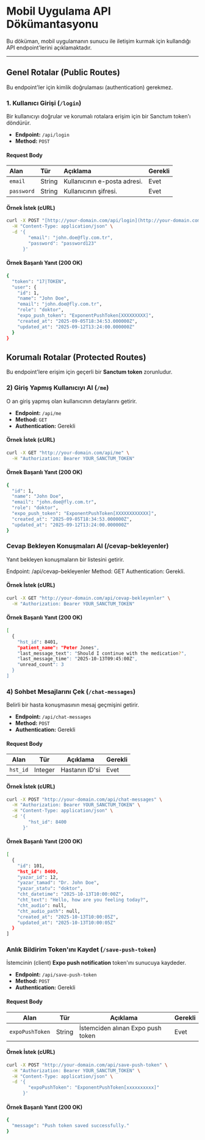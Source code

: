# Mobil Uygulama API Dökümantasyonu

Bu döküman, mobil uygulamanın sunucu ile iletişim kurmak için kullandığı API endpoint'lerini açıklamaktadır.

---

## Genel Rotalar (Public Routes)

Bu endpoint'ler için kimlik doğrulaması (authentication) gerekmez.

### 1. Kullanıcı Girişi (`/login`)
Bir kullanıcıyı doğrular ve korumalı rotalara erişim için bir Sanctum token'ı döndürür.

* **Endpoint:** `/api/login`
* **Method:** `POST`

#### Request Body
| Alan | Tür | Açıklama | Gerekli |
| :--- | :--- | :--- | :--- |
| `email` | String | Kullanıcının e-posta adresi. | Evet |
| `password` | String | Kullanıcının şifresi. | Evet |

#### Örnek İstek (cURL)
```bash
curl -X POST "[http://your-domain.com/api/login](http://your-domain.com/api/login)" \
  -H "Content-Type: application/json" \
  -d '{
        "email": "john.doe@fly.com.tr",
        "password": "password123"
      }'
```

#### Örnek Başarılı Yanıt (200 OK)
```bash
{
  "token": "17|TOKEN",
  "user": {
    "id": 1,
    "name": "John Doe",
    "email": "john.doe@fly.com.tr",
    "role": "doktor",
    "expo_push_token": "ExponentPushToken[XXXXXXXXX]",
    "created_at": "2025-09-05T18:34:53.000000Z",
    "updated_at": "2025-09-12T13:24:00.000000Z"
  }
}
```

## Korumalı Rotalar (Protected Routes)

Bu endpoint'lere erişim için geçerli bir **Sanctum token** zorunludur.  

### 2) Giriş Yapmış Kullanıcıyı Al (`/me`)

O an giriş yapmış olan kullanıcının detaylarını getirir.

- **Endpoint:** `/api/me`  
- **Method:** `GET`  
- **Authentication:** Gerekli

#### Örnek İstek (cURL)
```bash
curl -X GET "http://your-domain.com/api/me" \
  -H "Authorization: Bearer YOUR_SANCTUM_TOKEN"
```
#### Örnek Başarılı Yanıt (200 OK)

```bash
{
  "id": 1,
  "name": "John Doe",
  "email": "john.doe@fly.com.tr",
  "role": "doktor",
  "expo_push_token": "ExponentPushToken[XXXXXXXXXXXX]",
  "created_at": "2025-09-05T18:34:53.000000Z",
  "updated_at": "2025-09-12T13:24:00.000000Z"
}
```

### Cevap Bekleyen Konuşmaları Al (/cevap-bekleyenler)
Yanıt bekleyen konuşmaların bir listesini getirir.

Endpoint: /api/cevap-bekleyenler
Method: GET
Authentication: Gerekli.

#### Örnek İstek (cURL)
```bash
curl -X GET "http://your-domain.com/api/cevap-bekleyenler" \
  -H "Authorization: Bearer YOUR_SANCTUM_TOKEN"
```

#### Örnek Başarılı Yanıt (200 OK)
```bash
[
  {
    "hst_id": 8401,
    "patient_name": "Peter Jones",
    "last_message_text": "Should I continue with the medication?",
    "last_message_time": "2025-10-13T09:45:00Z",
    "unread_count": 3
  }
]
```

### 4) Sohbet Mesajlarını Çek (`/chat-messages`)

Belirli bir hasta konuşmasının mesaj geçmişini getirir.

- **Endpoint:** `/api/chat-messages`  
- **Method:** `POST`  
- **Authentication:** Gerekli

#### Request Body
| Alan     | Tür     | Açıklama                   | Gerekli |
|----------|---------|----------------------------|---------|
| `hst_id` | Integer | Hastanın ID'si   | Evet    |

#### Örnek İstek (cURL)
```bash
curl -X POST "http://your-domain.com/api/chat-messages" \
  -H "Authorization: Bearer YOUR_SANCTUM_TOKEN" \
  -H "Content-Type: application/json" \
  -d '{
        "hst_id": 8400
      }'
```
#### Örnek Başarılı Yanıt (200 OK)
```bash
[
  {
    "id": 101,
    "hst_id": 8400,
    "yazar_id": 12,
    "yazar_tamad": "Dr. John Doe",
    "yazar_statu": "doktor",
    "cht_datetime": "2025-10-13T10:00:00Z",
    "cht_text": "Hello, how are you feeling today?",
    "cht_audio": null,
    "cht_audio_path": null,
    "created_at": "2025-10-13T10:00:05Z",
    "updated_at": "2025-10-13T10:00:05Z"
  }
]
```

### Anlık Bildirim Token'ını Kaydet (`/save-push-token`)

İstemcinin (client) **Expo push notification** token'ını sunucuya kaydeder.

- **Endpoint:** `/api/save-push-token`  
- **Method:** `POST`  
- **Authentication:** Gerekli

#### Request Body
| Alan            | Tür     | Açıklama                                 | Gerekli |
|-----------------|---------|------------------------------------------|---------|
| `expoPushToken` | String  | İstemciden alınan Expo push token | Evet    |

#### Örnek İstek (cURL)
```bash
curl -X POST "http://your-domain.com/api/save-push-token" \
  -H "Authorization: Bearer YOUR_SANCTUM_TOKEN" \
  -H "Content-Type: application/json" \
  -d '{
        "expoPushToken": "ExponentPushToken[xxxxxxxxxx]"
      }'
```

#### Örnek Başarılı Yanıt (200 OK)
```bash
{
  "message": "Push token saved successfully."
}
```

